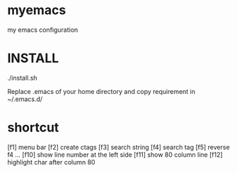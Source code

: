 # myemacs
my emacs configuration

# INSTALL

./install.sh

Replace .emacs of your home directory and copy requirement in ~/.emacs.d/ 

# shortcut

[f1] menu bar
[f2] create ctags
[f3] search string
[f4] search tag
[f5] reverse f4
...
[f10] show line number at the left side
[f11] show 80 column line
[f12] highlight char after column 80